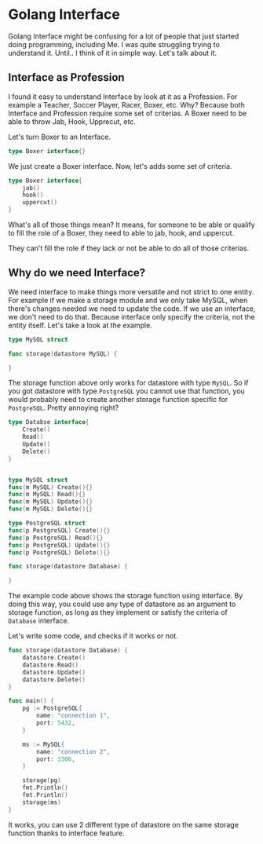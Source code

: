 # Golang Interface

Golang Interface might be confusing for a lot of people that just started doing programming, including Me. I was quite struggling trying to understand it. Until.. I think of it in simple way. Let's talk about it.

## Interface as Profession

I found it easy to understand Interface by look at it as a Profession. For example a Teacher, Soccer Player, Racer, Boxer, etc. Why? Because both Interface and Profession require some set of criterias. A Boxer need to be able to throw Jab, Hook, Upprecut, etc.

Let's turn Boxer to an Interface.

```go
type Boxer interface{}
```

We just create a Boxer interface. Now, let's adds some set of criteria.

```go
type Boxer interface{
    jab()
    hook()
    uppercut()
}
```

What's all of those things mean? It means, for someone to be able or qualify to fill the role of a Boxer, they need to able to jab, hook, and uppercut.

They can't fill the role if they lack or not be able to do all of those criterias.

## Why do we need Interface?

We need interface to make things more versatile and not strict to one entity. For example if we make a storage module and we only take MySQL, when there's changes needed we need to update the code. If we use an interface, we don't need to do that. Because interface only specify the criteria, not the entity itself. Let's take a look at the example.

```go
type MySQL struct

func storage(datastore MySQL) {

}
```

The storage function above only works for datastore with type `MySQL`. So if you got datastore with type `PostgreSQL` you cannot use that function, you would probably need to create another storage function specific for `PostgreSQL`. Pretty annoying right?

```go
type Databse interface{
    Create()
    Read()
    Update()
    Delete()
}


type MySQL struct
func(m MySQL) Create(){}
func(m MySQL) Read(){}
func(m MySQL) Update(){}
func(m MySQL) Delete(){}

type PostgreSQL struct
func(p PostgreSQL) Create(){}
func(p PostgreSQL) Read(){}
func(p PostgreSQL) Update(){}
func(p PostgreSQL) Delete(){}

func storage(datastore Database) {

}
```

The example code above shows the storage function using interface. By doing this way, you could use any type of datastore as an argument to storage function, as long as they implement or satisfy the criteria of `Database` interface.

Let's write some code, and checks if it works or not.

```go
func storage(datastore Database) {
	datastore.Create()
	datastore.Read()
	datastore.Update()
	datastore.Delete()
}

func main() {
	pg := PostgreSQL{
		name: "connection 1",
		port: 5432,
	}

	ms := MySQL{
		name: "connection 2",
		port: 3306,
	}

	storage(pg)
	fmt.Println()
	fmt.Println()
	storage(ms)
}
```

It works, you can use 2 different type of datastore on the same storage function thanks to interface feature.
